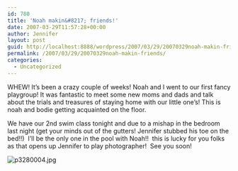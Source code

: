 ```yaml
---
id: 780
title: 'Noah makin&#8217; friends!'
date: 2007-03-29T11:57:28+00:00
author: Jennifer
layout: post
guid: http://localhost:8888/wordpress/2007/03/29/20070329noah-makin-friends/
permalink: /2007/03/29/20070329noah-makin-friends/
categories:
  - Uncategorized
---
```

WHEW! It&#8217;s been a crazy couple of weeks! Noah and I went to our first fancy playgroup! It was fantastic to meet some new moms and dads and talk about the trials and treasures of staying home with our little one&#8217;s! This is noah and bodie getting acquainted on the floor.
  
We have our 2nd swim class tonight and due to a mishap in the bedroom last night (get your minds out of the gutters! Jennifer stubbed his toe on the bed!!)  I&#8217;ll be the only one in the pool with Noah!!  this is lucky for you folks as that opens up Jennifer to play photographer!  See you soon!
  
<img id="image150" alt="p3280004.jpg" src="http://static.squarespace.com/static/50db6bb3e4b015296cd43789/50dfa5b1e4b0dc6320e0b5ea/50dfa5b1e4b0dc6320e0b676/1175169260000/?format=original" />